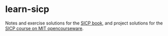 # learn-sicp

Notes and exercise solutions for the [SICP book](https://mitpress.mit.edu/sicp/full-text/book/book.html), and project solutions for the [SICP course on MIT opencourseware](https://ocw.mit.edu/courses/electrical-engineering-and-computer-science/6-001-structure-and-interpretation-of-computer-programs-spring-2005/projects/).
